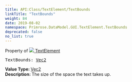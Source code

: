```yaml
---
title: API:Class/TextElement/TextBounds
linkTitle: "TextBounds"
weight: 84
date: 2019-08-02
namespace: Primrose.DataModel.GUI.TextElement.TextBounds
deprecated: false
no_list: true
---
```

Property of <a href="/docs/api-reference/Class/TextElement"><img src="/icons/silk/default.png"/>&nbsp;TextElement</a>
<pre class="method-declaration">
TextBounds: <a class="type" href="/docs/api-reference/DataType/Vec2">Vec2</a></pre>
<b>Value Type: </b>
<a class="type" href="/docs/api-reference/DataType/Vec2">Vec2</a>
<br/>
<b>Description: </b>
The size of the space the text takes up.

